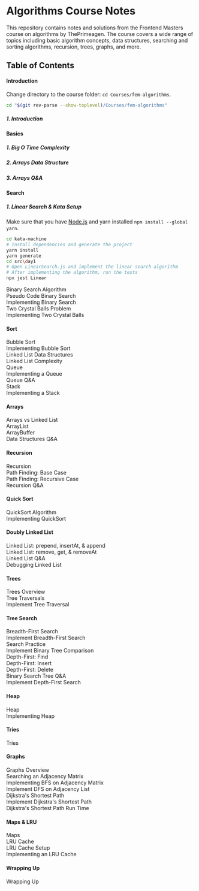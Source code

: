 # Algorithms Course Notes

This repository contains notes and solutions from the Frontend Masters course on algorithms by ThePrimeagen. The course covers a wide range of topics including basic algorithm concepts, data structures, searching and sorting algorithms, recursion, trees, graphs, and more.

## Table of Contents

#### Introduction

Change directory to the course folder: `cd Courses/fem-algorithms`.

```bash
cd "$(git rev-parse --show-toplevel)/Courses/fem-algorithms"
```

##### 1. Introduction

#### Basics

##### 1. Big O Time Complexity

##### 2. Arrays Data Structure

##### 3. Arrays Q&A  

#### Search

##### 1. Linear Search & Kata Setup  

Make sure that you have [Node.js](https://nodejs.org/) and yarn installed `npm install --global yarn`.

```bash
cd kata-machine
# Install dependencies and generate the project
yarn install
yarn generate
cd src\day1
# Open LinearSearch.js and implement the linear search algorithm
# After implementing the algorithm, run the tests
npx jest Linear
```

 Binary Search Algorithm  
 Pseudo Code Binary Search  
 Implementing Binary Search  
 Two Crystal Balls Problem  
 Implementing Two Crystal Balls  

#### Sort
 Bubble Sort  
 Implementing Bubble Sort  
 Linked List Data Structures  
 Linked List Complexity  
 Queue  
 Implementing a Queue  
 Queue Q&A  
 Stack  
 Implementing a Stack  

#### Arrays
 Arrays vs Linked List  
 ArrayList  
 ArrayBuffer  
 Data Structures Q&A  

#### Recursion
 Recursion  
 Path Finding: Base Case  
 Path Finding: Recursive Case  
 Recursion Q&A  

#### Quick Sort
 QuickSort Algorithm  
 Implementing QuickSort  

#### Doubly Linked List
 Linked List: prepend, insertAt, & append  
 Linked List: remove, get, & removeAt  
 Linked List Q&A  
 Debugging Linked List  

#### Trees
 Trees Overview  
 Tree Traversals  
 Implement Tree Traversal  

#### Tree Search
 Breadth-First Search  
 Implement Breadth-First Search  
 Search Practice  
 Implement Binary Tree Comparison  
 Depth-First: Find  
 Depth-First: Insert  
 Depth-First: Delete  
 Binary Search Tree Q&A  
 Implement Depth-First Search  

#### Heap
 Heap  
 Implementing Heap  

#### Tries
 Tries  

#### Graphs
 Graphs Overview  
 Searching an Adjacency Matrix  
 Implementing BFS on Adjacency Matrix  
 Implement DFS on Adjacency List  
 Dijkstra's Shortest Path  
 Implement Dijkstra's Shortest Path  
 Dijkstra's Shortest Path Run Time  

#### Maps & LRU
 Maps  
 LRU Cache  
 LRU Cache Setup  
 Implementing an LRU Cache  

#### Wrapping Up
 Wrapping Up
